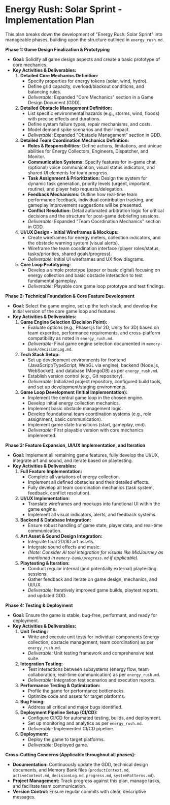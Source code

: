 # Energy Rush: Solar Sprint - Implementation Plan

This plan breaks down the development of "Energy Rush: Solar Sprint" into manageable phases, building upon the structure outlined in `energy_rush.md`.

**Phase 1: Game Design Finalization & Prototyping**

*   **Goal:** Solidify all game design aspects and create a basic prototype of core mechanics.
*   **Key Activities & Deliverables:**
    1.  **Detailed Core Mechanics Definition:**
        *   Specify properties for energy tokens (solar, wind, hydro).
        *   Define grid capacity, overload/blackout conditions, and balancing rules.
        *   *Deliverable:* Expanded "Core Mechanics" section in a Game Design Document (GDD).
    2.  **Detailed Obstacle Management Definition:**
        *   List specific environmental hazards (e.g., storms, wind, floods) with precise effects and durations.
        *   Define system failure types, repair mechanisms, and costs.
        *   Model demand spike scenarios and their impact.
        *   *Deliverable:* Expanded "Obstacle Management" section in GDD.
    3.  **Detailed Team Coordination Mechanics Definition:**
        *   **Roles & Responsibilities:** Define actions, limitations, and unique abilities for Energy Collectors, Engineers, Dispatcher, and Monitor.
        *   **Communication Systems:** Specify features for in-game chat, (optional) voice communication, visual status indicators, and shared UI elements for team progress.
        *   **Task Assignment & Prioritization:** Design the system for dynamic task generation, priority levels (urgent, important, routine), and player help requests/delegation.
        *   **Feedback Mechanisms:** Outline how real-time team performance feedback, individual contribution tracking, and gameplay improvement suggestions will be presented.
        *   **Conflict Resolution:** Detail automated arbitration logic for critical decisions and the structure for post-game debriefing sessions.
        *   *Deliverable:* Expanded "Team Coordination Mechanics" section in GDD.
    4.  **UI/UX Design - Initial Wireframes & Mockups:**
        *   Create wireframes for energy meters, collection indicators, and the obstacle warning system (visual alerts).
        *   Wireframe the team coordination interface (player roles/status, tasks/priorities, shared goals/progress).
        *   *Deliverable:* Initial UI wireframes and UX flow diagrams.
    5.  **Core Loop Prototyping:**
        *   Develop a simple prototype (paper or basic digital) focusing on energy collection and basic obstacle interaction to test fundamental gameplay.
        *   *Deliverable:* Playable core game loop prototype and test findings.

**Phase 2: Technical Foundation & Core Feature Development**

*   **Goal:** Select the game engine, set up the tech stack, and develop the initial version of the core game loop and features.
*   **Key Activities & Deliverables:**
    1.  **Game Engine Selection (Decision Point):**
        *   Evaluate options (e.g., Phaser.js for 2D, Unity for 3D) based on team expertise, performance requirements, and cross-platform compatibility as noted in `energy_rush.md`.
        *   *Deliverable:* Final game engine selection documented in `memory-bank/decisionLog.md`.
    2.  **Tech Stack Setup:**
        *   Set up development environments for frontend (JavaScript/TypeScript, WebGL via engine), backend (Node.js, WebSocket), and database (MongoDB) as per `energy_rush.md`.
        *   Establish version control (e.g., Git repository).
        *   *Deliverable:* Initialized project repository, configured build tools, and set up development/staging environments.
    3.  **Game Loop Development (Initial Implementation):**
        *   Implement the central game loop in the chosen engine.
        *   Develop initial energy collection mechanics.
        *   Implement basic obstacle management logic.
        *   Develop foundational team coordination systems (e.g., role assignment, basic communication).
        *   Implement game state transitions (start, gameplay, end).
        *   *Deliverable:* First playable version with core mechanics implemented.

**Phase 3: Feature Expansion, UI/UX Implementation, and Iteration**

*   **Goal:** Implement all remaining game features, fully develop the UI/UX, integrate art and sound, and iterate based on playtesting.
*   **Key Activities & Deliverables:**
    1.  **Full Feature Implementation:**
        *   Complete all variations of energy collection.
        *   Implement all defined obstacles and their detailed effects.
        *   Fully develop all team coordination mechanics (task system, feedback, conflict resolution).
    2.  **UI/UX Implementation:**
        *   Translate wireframes and mockups into functional UI within the game engine.
        *   Implement all visual indicators, alerts, and feedback systems.
    3.  **Backend & Database Integration:**
        *   Ensure robust handling of game state, player data, and real-time communication.
    4.  **Art Asset & Sound Design Integration:**
        *   Integrate final 2D/3D art assets.
        *   Integrate sound effects and music.
        *   *(Note: Consider AI tool integration for visuals like MidJourney as mentioned in `memory-bank/progress.md` if applicable).*
    5.  **Playtesting & Iteration:**
        *   Conduct regular internal (and potentially external) playtesting sessions.
        *   Gather feedback and iterate on game design, mechanics, and UI/UX.
        *   *Deliverable:* Iteratively improved game builds, playtest reports, and updated GDD.

**Phase 4: Testing & Deployment**

*   **Goal:** Ensure the game is stable, bug-free, performant, and ready for deployment.
*   **Key Activities & Deliverables:**
    1.  **Unit Testing:**
        *   Write and execute unit tests for individual components (energy collection, obstacle management, team coordination) as per `energy_rush.md`.
        *   *Deliverable:* Unit testing framework and comprehensive test suite.
    2.  **Integration Testing:**
        *   Test interactions between subsystems (energy flow, team collaboration, real-time communication) as per `energy_rush.md`.
        *   *Deliverable:* Integration test scenarios and execution reports.
    3.  **Performance Testing & Optimization:**
        *   Profile the game for performance bottlenecks.
        *   Optimize code and assets for target platforms.
    4.  **Bug Fixing:**
        *   Address all critical and major bugs identified.
    5.  **Deployment Pipeline Setup (CI/CD):**
        *   Configure CI/CD for automated testing, builds, and deployment.
        *   Set up monitoring and analytics as per `energy_rush.md`.
        *   *Deliverable:* Implemented CI/CD pipeline.
    6.  **Deployment:**
        *   Deploy the game to target platforms.
        *   *Deliverable:* Deployed game.

**Cross-Cutting Concerns (Applicable throughout all phases):**

*   **Documentation:** Continuously update the GDD, technical design documents, and Memory Bank files (`productContext.md`, `activeContext.md`, `decisionLog.md`, `progress.md`, `systemPatterns.md`).
*   **Project Management:** Track progress against this plan, manage tasks, and facilitate team communication.
*   **Version Control:** Ensure regular commits with clear, descriptive messages.